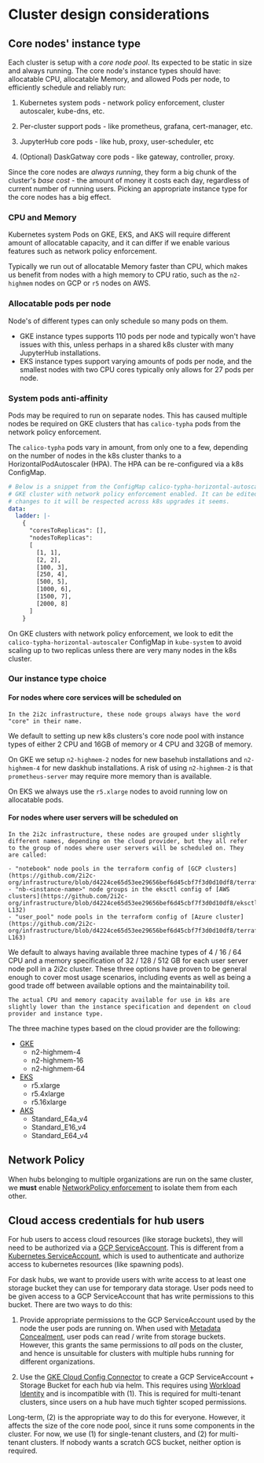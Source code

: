 # Cluster design considerations

## Core nodes' instance type

Each cluster is setup with a *core node pool*. Its expected to be static in size
and always running. The core node's instance types should have: allocatable CPU,
allocatable Memory, and allowed Pods per node, to efficiently schedule and
reliably run:

1. Kubernetes system pods - network policy enforcement, cluster
   autoscaler, kube-dns, etc.

2. Per-cluster support pods - like prometheus, grafana, cert-manager, etc.

3. JupyterHub core pods - like hub, proxy, user-scheduler, etc

4. (Optional) DaskGatway core pods - like gateway, controller, proxy.

Since the core nodes are *always running*, they form a big chunk of the
cluster's *base cost* - the amount of money it costs each day, regardless of
current number of running users. Picking an appropriate instance type for the
core nodes has a big effect.

### CPU and Memory

Kubernetes system Pods on GKE, EKS, and AKS will require different amount of
allocatable capacity, and it can differ if we enable various features such as
network policy enforcement.

Typically we run out of allocatable Memory faster than CPU, which makes us
benefit from nodes with a high memory to CPU ratio, such as the `n2-highmem`
nodes on GCP or `r5` nodes on AWS.

### Allocatable pods per node

Node's of different types can only schedule so many pods on them.

- GKE instance types supports 110 pods per node and typically won't have issues
  with this, unless perhaps in a shared k8s cluster with many JupyterHub
  installations.
- EKS instance types support varying amounts of pods per node, and the smallest
  nodes with two CPU cores typically only allows for 27 pods per node.

### System pods anti-affinity

Pods may be required to run on separate nodes. This has caused multiple nodes be
required on GKE clusters that has `calico-typha` pods from the network policy
enforcement.

The `calico-typha` pods vary in amount, from only one to a few, depending on the
number of nodes in the k8s cluster thanks to a HorizontalPodAutoscaler (HPA).
The HPA can be re-configured via a k8s ConfigMap.

```yaml
# Below is a snippet from the ConfigMap calico-typha-horizontal-autoscaler in a
# GKE cluster with network policy enforcement enabled. It can be edited, and
# changes to it will be respected across k8s upgrades it seems.
data:
  ladder: |-
    {
      "coresToReplicas": [],
      "nodesToReplicas":
      [
        [1, 1],
        [2, 2],
        [100, 3],
        [250, 4],
        [500, 5],
        [1000, 6],
        [1500, 7],
        [2000, 8]
      ]
    }
```

On GKE clusters with network policy enforcement, we look to edit the
`calico-typha-horizontal-autoscaler` ConfigMap in `kube-system` to avoid scaling
up to two replicas unless there are very many nodes in the k8s cluster.

### Our instance type choice

#### For nodes where core services will be scheduled on

```{note}
In the 2i2c infrastructure, these node groups always have the word "core" in their name.
```

We default to setting up new k8s clusters's core node pool with instance types
of either 2 CPU and 16GB of memory or 4 CPU and 32GB of memory.

On GKE we setup `n2-highmem-2` nodes for new basehub installations and
`n2-highmem-4` for new daskhub installations. A risk of using `n2-highmem-2` is
that `prometheus-server` may require more memory than is available.

On EKS we always use the `r5.xlarge` nodes to avoid running low on allocatable
pods.

#### For nodes where user servers will be scheduled on

```{note}
In the 2i2c infrastructure, these nodes are grouped under slightly different names, depending on the cloud provider, but they all refer to the group of nodes where user servers will be scheduled on. They are called:

- "notebook" node pools in the terraform config of [GCP clusters](https://github.com/2i2c-org/infrastructure/blob/d4224ce65d53ee29656bef6d45cbf7f3d0d10df8/terraform/gcp/cluster.tf#L243)
- "nb-<instance-name>" node groups in the eksctl config of [AWS clusters](https://github.com/2i2c-org/infrastructure/blob/d4224ce65d53ee29656bef6d45cbf7f3d0d10df8/eksctl/template.jsonnet#L113-L132)
- "user_pool" node pools in the terraform config of [Azure cluster](https://github.com/2i2c-org/infrastructure/blob/d4224ce65d53ee29656bef6d45cbf7f3d0d10df8/terraform/azure/main.tf#L138-L163)
```

We default to always having available three machine types of 4 / 16 / 64 CPU and a memory specification of 32 / 128 / 512 GB for each user server node poll in a 2i2c cluster. These three options have proven to be general enough to cover most usage scenarios, including events as well as being a good trade off between available options and the maintainability toil.

```{note}
The actual CPU and memory capacity available for use in k8s are slightly lower than the instance specification and dependent on cloud provider and instance type.
```

The three machine types based on the cloud provider are the following:
- [GKE](https://cloud.google.com/compute/docs/general-purpose-machines)
  - n2-highmem-4
  - n2-highmem-16
  - n2-highmem-64
- [EKS](https://aws.amazon.com/ec2/instance-types/r5/)
  - r5.xlarge
  - r5.4xlarge
  - r5.16xlarge
- [AKS](https://learn.microsoft.com/en-us/azure/virtual-machines/eav4-easv4-series)
  - Standard_E4a_v4
  - Standard_E16_v4
  - Standard_E64_v4

## Network Policy

When hubs belonging to multiple organizations are run on the same cluster,
we **must** enable [NetworkPolicy enforcement](https://cloud.google.com/kubernetes-engine/docs/how-to/network-policy)
to isolate them from each other.

## Cloud access credentials for hub users

For hub users to access cloud resources (like storage buckets), they will need
to be authorized via a [GCP ServiceAccount](https://cloud.google.com/iam/docs/service-accounts).
This is different from a [Kubernetes ServiceAccount](https://kubernetes.io/docs/tasks/configure-pod-container/configure-service-account/),
which is used to authenticate and authorize access to kubernetes resources (like spawning pods).

For dask hubs, we want to provide users with write access to at least one storage
bucket they can use for temporary data storage. User pods need to be given access to
a GCP ServiceAccount that has write permissions to this bucket. There are two ways
to do this:

1. Provide appropriate permissions to the GCP ServiceAccount used by the node the user
   pods are running on. When used with [Metadata Concealment](https://cloud.google.com/kubernetes-engine/docs/how-to/protecting-cluster-metadata#overview),
   user pods can read / write from storage buckets. However, this grants the same permissions
   to *all* pods on the cluster, and hence is unsuitable for clusters with multiple
   hubs running for different organizations.

2. Use the [GKE Cloud Config Connector](https://cloud.google.com/config-connector/docs/overview) to
   create a GCP ServiceAccount + Storage Bucket for each hub via helm. This requires using
   [Workload Identity](https://cloud.google.com/kubernetes-engine/docs/how-to/workload-identity) and
   is incompatible with (1). This is required for multi-tenant clusters, since users on a hub
   have much tighter scoped permissions.

Long-term, (2) is the appropriate way to do this for everyone. However, it affects the size
of the core node pool, since it runs some components in the cluster. For now, we use (1) for
single-tenant clusters, and (2) for multi-tenant clusters. If nobody wants a scratch GCS bucket,
neither option is required.
